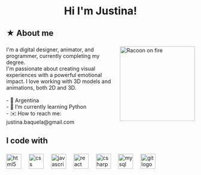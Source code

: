 <h1 align="center">Hi I'm Justina!</h1>

###

<h2 align="left">★ About me</h2>

###

<img align="right" height="200" src="https://media1.tenor.com/m/sNWoRvvT2-oAAAAd/racoon-computer-on-fire.gif" width="200" alt="Racoon on fire"  />

###

<p align="left">I'm a digital designer, animator, and programmer, currently completing my degree.<br>I'm passionate about creating visual experiences with a powerful emotional impact. I love working with 3D models and animations, both 2D and 3D.<br><br>- 📍 Argentina<br>- 🌷 I’m currently learning Python<br>- ✉️ How to reach me: justina.baquela@gmail.com</p>

###

<p align="left"></p>

###

<h2 align="left">I code with</h2>

###

<div align="left">
  <img src="https://cdn.jsdelivr.net/gh/devicons/devicon/icons/html5/html5-original.svg" height="40" alt="html5 logo"  />
  <img width="12" />
  <img src="https://cdn.jsdelivr.net/gh/devicons/devicon/icons/css3/css3-original.svg" height="40" alt="css logo"  />
  <img width="12" />
  <img src="https://cdn.jsdelivr.net/gh/devicons/devicon/icons/javascript/javascript-original.svg" height="40" alt="javascript logo"  />
  <img width="12" />
  <img src="https://cdn.jsdelivr.net/gh/devicons/devicon/icons/react/react-original.svg" height="40" alt="react logo"  />
  <img width="12" />
  <img src="https://cdn.jsdelivr.net/gh/devicons/devicon/icons/csharp/csharp-original.svg" height="40" alt="csharp logo"  />
  <img width="12" />
  <img src="https://cdn.jsdelivr.net/gh/devicons/devicon/icons/mysql/mysql-original.svg" height="40" alt="mysql logo"  />
  <img width="12" />
  <img src="https://cdn.jsdelivr.net/gh/devicons/devicon/icons/git/git-original.svg" height="40" alt="git logo"  />
</div>

###
